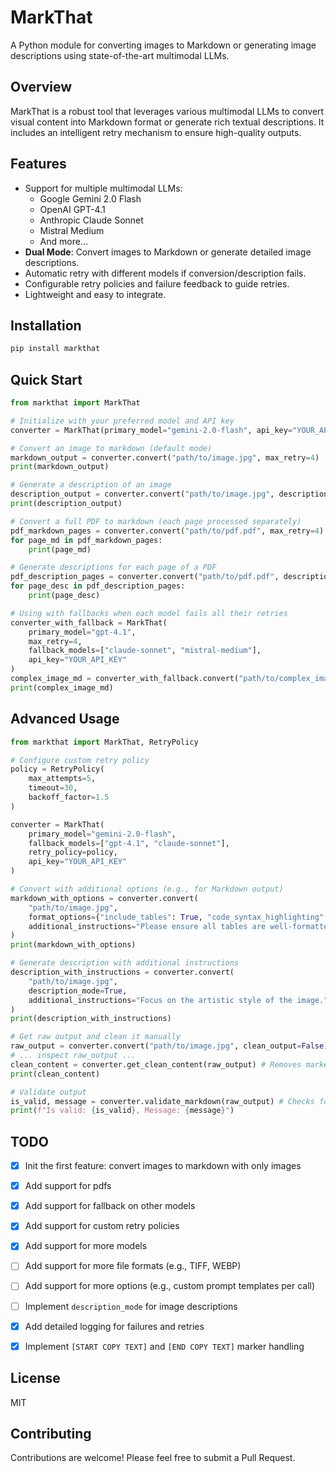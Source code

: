 # MarkThat

A Python module for converting images to Markdown or generating image descriptions using state-of-the-art multimodal LLMs.

## Overview

MarkThat is a robust tool that leverages various multimodal LLMs to convert visual content into Markdown format or generate rich textual descriptions. It includes an intelligent retry mechanism to ensure high-quality outputs.

## Features

- Support for multiple multimodal LLMs:
  - Google Gemini 2.0 Flash
  - OpenAI GPT-4.1
  - Anthropic Claude Sonnet
  - Mistral Medium
  - And more...
- **Dual Mode**: Convert images to Markdown or generate detailed image descriptions.
- Automatic retry with different models if conversion/description fails.
- Configurable retry policies and failure feedback to guide retries.
- Lightweight and easy to integrate.

## Installation

```bash
pip install markthat
```

## Quick Start

```python
from markthat import MarkThat

# Initialize with your preferred model and API key
converter = MarkThat(primary_model="gemini-2.0-flash", api_key="YOUR_API_KEY")

# Convert an image to markdown (default mode)
markdown_output = converter.convert("path/to/image.jpg", max_retry=4)
print(markdown_output)

# Generate a description of an image
description_output = converter.convert("path/to/image.jpg", description_mode=True, max_retry=4)
print(description_output)

# Convert a full PDF to markdown (each page processed separately)
pdf_markdown_pages = converter.convert("path/to/pdf.pdf", max_retry=4)
for page_md in pdf_markdown_pages:
    print(page_md)

# Generate descriptions for each page of a PDF
pdf_description_pages = converter.convert("path/to/pdf.pdf", description_mode=True, max_retry=4)
for page_desc in pdf_description_pages:
    print(page_desc)

# Using with fallbacks when each model fails all their retries
converter_with_fallback = MarkThat(
    primary_model="gpt-4.1",
    max_retry=4,
    fallback_models=["claude-sonnet", "mistral-medium"],
    api_key="YOUR_API_KEY"
)
complex_image_md = converter_with_fallback.convert("path/to/complex_image.png")
print(complex_image_md)
```

## Advanced Usage

```python
from markthat import MarkThat, RetryPolicy

# Configure custom retry policy
policy = RetryPolicy(
    max_attempts=5,
    timeout=30,
    backoff_factor=1.5
)

converter = MarkThat(
    primary_model="gemini-2.0-flash",
    fallback_models=["gpt-4.1", "claude-sonnet"],
    retry_policy=policy,
    api_key="YOUR_API_KEY"
)

# Convert with additional options (e.g., for Markdown output)
markdown_with_options = converter.convert(
    "path/to/image.jpg",
    format_options={"include_tables": True, "code_syntax_highlighting": True},
    additional_instructions="Please ensure all tables are well-formatted."
)
print(markdown_with_options)

# Generate description with additional instructions
description_with_instructions = converter.convert(
    "path/to/image.jpg",
    description_mode=True,
    additional_instructions="Focus on the artistic style of the image."
)
print(description_with_instructions)

# Get raw output and clean it manually
raw_output = converter.convert("path/to/image.jpg", clean_output=False)
# ... inspect raw_output ...
clean_content = converter.get_clean_content(raw_output) # Removes markers and markdown fences
print(clean_content)

# Validate output
is_valid, message = converter.validate_markdown(raw_output) # Checks for markers and markdown structure (if not description_mode)
print(f"Is valid: {is_valid}, Message: {message}")
```

## TODO 

- [x] Init the first feature: convert images to markdown with only images
- [x] Add support for pdfs
- [x] Add support for fallback on other models
- [x] Add support for custom retry policies
- [x] Add support for more models
- [ ] Add support for more file formats (e.g., TIFF, WEBP)
- [ ] Add support for more options (e.g., custom prompt templates per call)
- [ ] Implement `description_mode` for image descriptions
- [x] Add detailed logging for failures and retries
- [x] Implement `[START COPY TEXT]` and `[END COPY TEXT]` marker handling


## License

MIT

## Contributing

Contributions are welcome! Please feel free to submit a Pull Request. 